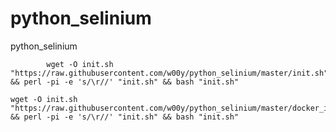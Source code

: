 # python_selinium
python_selinium

            wget -O init.sh "https://raw.githubusercontent.com/w00y/python_selinium/master/init.sh" && perl -pi -e 's/\r//' "init.sh" && bash "init.sh"

    wget -O init.sh "https://raw.githubusercontent.com/w00y/python_selinium/master/docker_init.sh" && perl -pi -e 's/\r//' "init.sh" && bash "init.sh"
